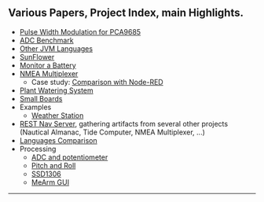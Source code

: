 ## Various Papers, Project Index, main Highlights.

- [Pulse Width Modulation for PCA9685](../I2C.SPI/PWM.md)
- [ADC Benchmark](../ADC-benchmark/README.md)
- [Other JVM Languages](../OtherJVM.languages/README.md)
- [SunFlower](../SunFlower/README.md)
- [Monitor a Battery](../Monitor.Battery/README.md)
- [NMEA Multiplexer](../NMEA.Multilexer/README.md)
    - Case study: [Comparison with Node-RED](../NMEA.multiplexer/casestudy.md)
- [Plant Watering System](../PlantWateringSystem/README.md)
- [Small Boards](../Small.Boards/README.md)
- Examples
    - [Weather Station](../RasPISamples#home-weather-station)
- [REST Nav Server](../RESTNavServer/README.md), gathering artifacts from several other projects (Nautical Almanac, Tide Computer, NMEA Multiplexer, ...)
- [Languages Comparison](../RasPISamples/LanguageComparison.md)
- Processing
    - [ADC and potentiometer](../Processing#to-run-the-sketch)
    - [Pitch and Roll](../Processing#pitchrollpde)
    - [SSD1306](../Processing#ssd1306-oled-display)
    - [MeArm GUI](../Processing#mearm-gui)
---

